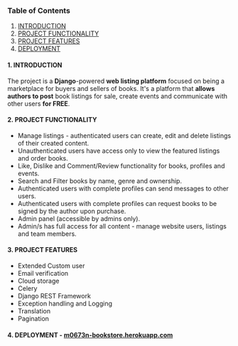 ### Table of Contents

1. [INTRODUCTION](#introduction)
2. [PROJECT FUNCTIONALITY](#functionality)
3. [PROJECT FEATURES](#features)
4. [DEPLOYMENT](#live)

#### 1. <a name="introduction"></a> INTRODUCTION

The project is a **Django**-powered **web listing platform** focused on being a marketplace for buyers and sellers of
books.
It's a platform that **allows authors to post** book listings for sale, create events and communicate with other
users **for FREE**.

#### 2. <a name="functionality"></a>PROJECT FUNCTIONALITY

- Manage listings - authenticated users can create, edit and delete listings of their created content.
- Unauthenticated users have access only to view the featured listings and order books.
- Like, Dislike and Comment/Review functionality for books, profiles and events.
- Search and Filter books by name, genre and ownership.
- Authenticated users with complete profiles can send messages to other users.
- Authenticated users with complete profiles can request books to be signed by the author upon purchase.
- Admin panel (accessible by admins only).
- Admin/s has full access for all content - manage website users, listings and team members.

#### 3. <a name="features"></a>PROJECT FEATURES

- Extended Custom user
- Email verification
- Cloud storage
- Celery
- Django REST Framework
- Exception handling and Logging
- Translation
- Pagination

#### 4. <a name="live"></a>DEPLOYMENT - <a href="m0673n-bookstore.herokuapp.com">m0673n-bookstore.herokuapp.com</a>